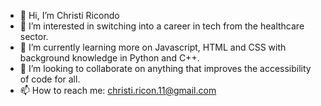 - 👋 Hi, I’m Christi Ricondo
- 👀 I’m interested in switching into a career in tech from the healthcare sector.
- 🌱 I’m currently learning more on Javascript, HTML and CSS with background knowledge in Python and C++.
- 💞️ I’m looking to collaborate on anything that improves the accessibility of code for all.
- 📫 How to reach me: christi.ricon.11@gmail.com

<!---
christi-ricon/christi-ricon is a ✨ special ✨ repository because its `README.md` (this file) appears on your GitHub profile.
You can click the Preview link to take a look at your changes.
--->
